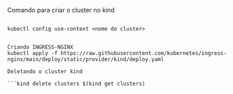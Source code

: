 Comando para criar o cluster no kind

```kind create cluster --name <nome do cluster> --config 1.kind-cluster.yaml

kubectl config use-context <nome do cluster>


Criando INGRESS-NGINX
kubectl apply -f https://raw.githubusercontent.com/kubernetes/ingress-nginx/main/deploy/static/provider/kind/deploy.yaml

Deletando o cluster kind

```kind delete clusters $(kind get clusters)


